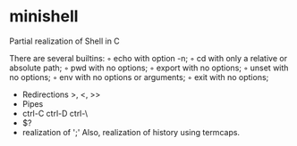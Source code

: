 # minishell
Partial realization of Shell in C

There are several builtins:
◦ echo with option -n;
◦ cd with only a relative or absolute path;
◦ pwd with no options;
◦ export with no options;
◦ unset with no options;
◦ env with no options or arguments;
◦ exit with no options;

- Redirections >, <, >>
- Pipes
- ctrl-C ctrl-D ctrl-\
- $?
- realization of ';'
Also, realization of history using termcaps.
